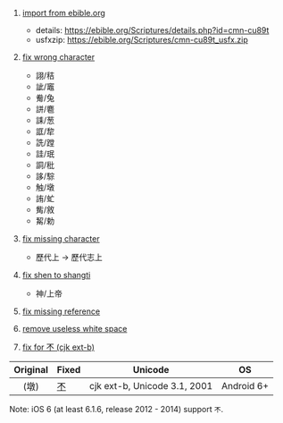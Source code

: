 1. [import from ebible.org](../../commit/eb34c1e)
   - details: https://ebible.org/Scriptures/details.php?id=cmn-cu89t
   - usfxzip: https://ebible.org/Scriptures/cmn-cu89t_usfx.zip

2. [fix wrong character](../../commit/d3a0650)
   - 詡/秸
   - 訿/竈
   - 觠/兔
   - 誁/麅
   - 誄/葱
   - 誆/犂
   - 詵/蹚
   - 詿/珉
   - 詷/秕
   - 誃/騌
   - 触/墩
   - 詴/虻
   - 觜/敘
   - 觢/勅

3. [fix missing character](../../commit/72156d0)
   - 歷代上 -> 歷代志上

4. [fix shen to shangti](../../commit/edbac49)
   - 神/上帝

5. [fix missing reference](../../commit/6672586)

6. [remove useless white space](../../commit/31e9939)

7. [fix for 𣎴 (cjk ext-b)](../../commit/c6287a6)

| Original | Fixed | Unicode | OS |
| :--: | -- | ------- | -- |
| (墩) | [𣎴](https://www.unicode.org/cgi-bin/GetUnihanData.pl?codepoint=233b4) | cjk ext-b, Unicode 3.1, 2001 | Android 6+ |

Note: iOS 6 (at least 6.1.6, release 2012 - 2014) support `𣎴`.
